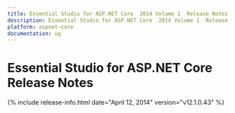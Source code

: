 ```yaml
---
title: Essential Studio for ASP.NET Core  2014 Volume 1  Release Notes  
description: Essential Studio for ASP.NET Core  2014 Volume 1  Release Notes  
platform: aspnet-core
documentation: ug
---
```


# Essential Studio for ASP.NET Core  Release Notes  

{% include release-info.html date="April 12, 2014"  version="v12.1.0.43" %} 






